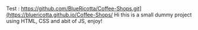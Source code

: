 Test : https://github.com/BlueRicotta/Coffee-Shops.git](https://bluericotta.github.io/Coffee-Shops/
Hi this is a small dummy project using HTML, CSS and abit of JS, enjoy!
